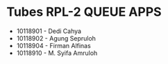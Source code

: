 # Tubes RPL-2 QUEUE APPS
- 10118901 - Dedi Cahya
- 10118902 - Agung Sepruloh
- 10118904 - Firman Alfinas
- 10118910 - M. Syifa Amruloh
